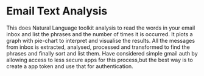 # Email Text Analysis

This does Natural Language toolkit analysis to read the words in your email inbox and list the phrases and the number of times it is occurred. 
It plots a graph with pie-chart to interpret and visualise the results. All the messages from inbox is extracted, analysed, processed and transformed
to find the phrases and finally sort and list them. Have considered simple gmail auth by allowing access to less secure apps for this process,but the
best way is to create a app token and use that for authentication.
